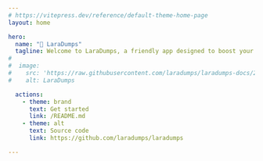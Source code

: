 ```yaml
---
# https://vitepress.dev/reference/default-theme-home-page
layout: home

hero:
  name: "🚚 LaraDumps" 
  tagline: Welcome to LaraDumps, a friendly app designed to boost your PHP coding and debugging experience.
#  
#  image:
#    src: 'https://raw.githubusercontent.com/laradumps/laradumps-docs/2.x/docs/_media/homepage.png'
#    alt: LaraDumps

  actions:
    - theme: brand
      text: Get started
      link: /README.md
    - theme: alt
      text: Source code
      link: https://github.com/laradumps/laradumps

---
```


<style>
:root {
  --vp-home-hero-image-background-image: linear-gradient(-45deg, #F7E27E 70%, #E1DAE6 40%);
  --vp-home-hero-image-filter: blur(44px);
}

@media (min-width: 640px) {
  :root {
    --vp-home-hero-image-filter: blur(56px);
  }
}

@media (min-width: 960px) {
  :root {
    --vp-home-hero-image-filter: blur(68px);
  }
}
</style>
